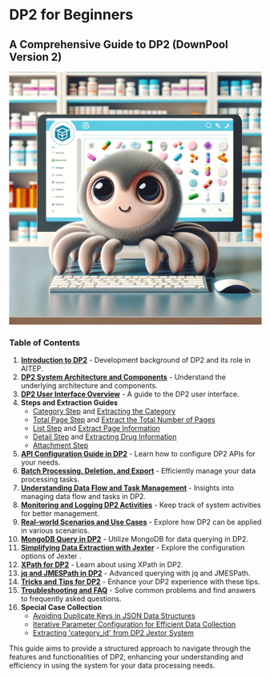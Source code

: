 # DP2 for Beginners
## A Comprehensive Guide to DP2 (DownPool Version 2)

![DP2 LOGO](image/image2.png)





### Table of Contents

1. [**Introduction to DP2**](Introduction%20to%20DP2.md) - Development background of DP2 and its role in AITEP.
2. [**DP2 System Architecture and Components**](DP2%20System%20Architecture%20and%20Component.md) - Understand the underlying architecture and components.
3. [**DP2 User Interface Overview**](DP2%20User%20Interface%20Overview.md) - A guide to the DP2 user interface.
4. **Steps and Extraction Guides**
   - [Category Step](Study：catogery_step.md) and [Extracting the Category](Jexter%20Configuration：Extracting%20the%20Category%20in%20'category_step'.md)
   - [Total Page Step](Study：totalpage_step.md) and [Extract the Total Number of Pages](Jexter%20Configuration：Extract%20the%20Total%20Number%20of%20Pages%20in%20`totalpage_step`.md)
   - [List Step](Study：list_step.md) and [Extract Page Information](Jexter%20Configuration：Extract%20Page%20Information%20in%20the%20list_step%20.md)
   - [Detail Step](Study：detail_step.md) and [Extracting Drug Information](Jexter%20Configuration：Extracting%20Drug%20Information%20in%20'detail_step'.md)
   - [Attachment Step](Study：%20attachment_step.md)
5. [**API Configuration Guide in DP2**](API%20Configuration%20Guide%20in%20DP2.md) - Learn how to configure DP2 APIs for your needs.
6. [**Batch Processing, Deletion, and Export**](Batch%20Processing%2C%20Deletion%2C%20and%20Export%20.md) - Efficiently manage your data processing tasks.
7.  [**Understanding Data Flow and Task Management**](Understanding%20Data%20Flow%20and%20Task%20Management.md) - Insights into managing data flow and tasks in DP2.
8. [**Monitoring and Logging DP2 Activities**](Monitoring%20and%20Logging%20DP2%20Activit.md) - Keep track of system activities for better management.
9. [**Real-world Scenarios and Use Cases**](Real-world%20Scenarios%20and%20Use%20Cases.md) - Explore how DP2 can be applied in various scenarios.
10. [**MongoDB Query in DP2**](MongoDB%20Query%20%20in%20DP2.md) - Utilize MongoDB for data querying in DP2.
11. [**Simplifying Data Extraction with Jexter**](Simplifying%20Data%20Extraction%20with%20Jexter.md) -  Explore the configuration options of Jexter .
12. [**XPath for DP2**](XPath%20for%20DP2.md) - Learn about using XPath in DP2.
13. [**jq and JMESPath in DP2**](jq%20and%20JMESPath%20in%20DP2.md) - Advanced querying with jq and JMESPath.
14. [**Tricks and Tips for DP2**](Tricks%20and%20Tips%20for%20DP2.md) - Enhance your DP2 experience with these tips.
15. [**Troubleshooting and FAQ**](Troubleshooting%20and%20Frequently%20Asked%20Questions%20(FAQ)%20in%20DP2.md) - Solve common problems and find answers to frequently asked questions.
16. **Special Case Collection**
    - [Avoiding Duplicate Keys in JSON Data Structures](Special%20Case%20Collection/Special%20Case:%20Avoiding%20Duplicate%20Keys%20in%20JSON%20Data%20Structures.md)
    - [Iterative Parameter Configuration for Efficient Data Collection](Special%20Case%20Collection/Special%20Case:%20Iterative%20Parameter%20Configuration%20for%20Efficient%20Data%20Collection.md)
    - [Extracting 'category_id' from DP2 Jextor System](Special%20Case%20Collection/Special%20Case：%20Extracting%20'category_id'%20from%20DP2%20Jextor%20System.md)


This guide aims to provide a structured approach to navigate through the features and functionalities of DP2, enhancing your understanding and efficiency in using the system for your data processing needs.





